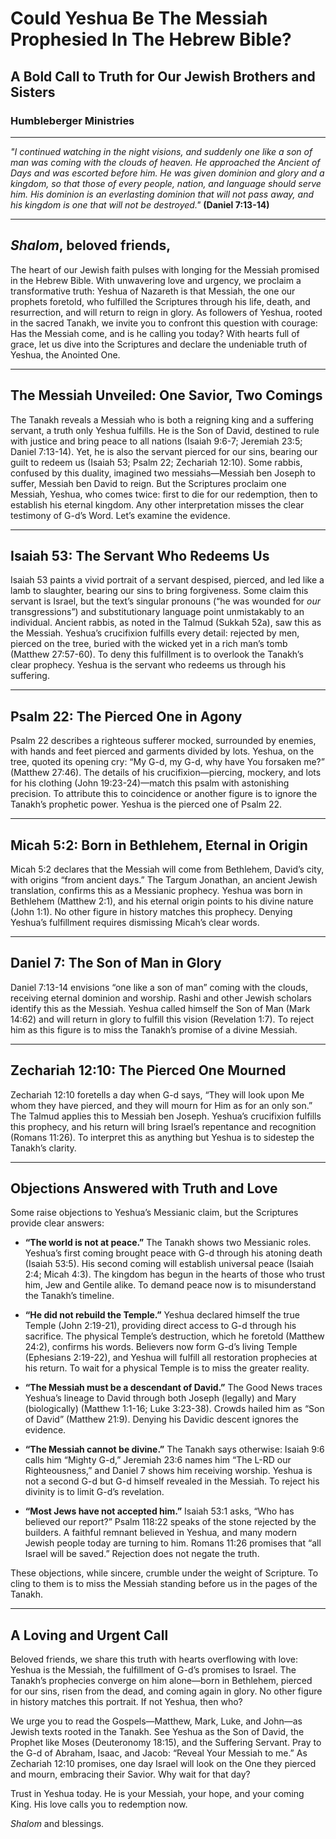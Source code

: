 # Could Yeshua Be The Messiah Prophesied In The Hebrew Bible?

## A Bold Call to Truth for Our Jewish Brothers and Sisters

### Humbleberger Ministries

---

_"I continued watching in the night visions, and suddenly one like a son of man was coming with the clouds of heaven. He approached the Ancient of Days and was escorted before him. He was given dominion and glory and a kingdom, so that those of every people, nation, and language should serve him. His dominion is an everlasting dominion that will not pass away, and his kingdom is one that will not be destroyed."_
**(Daniel 7:13-14)**

---

## _Shalom_, beloved friends,

The heart of our Jewish faith pulses with longing for the Messiah promised in the Hebrew Bible. With unwavering love and urgency, we proclaim a transformative truth: Yeshua of Nazareth is that Messiah, the one our prophets foretold, who fulfilled the Scriptures through his life, death, and resurrection, and will return to reign in glory. As followers of Yeshua, rooted in the sacred Tanakh, we invite you to confront this question with courage: Has the Messiah come, and is he calling you today? With hearts full of grace, let us dive into the Scriptures and declare the undeniable truth of Yeshua, the Anointed One.

---

## The Messiah Unveiled: One Savior, Two Comings

The Tanakh reveals a Messiah who is both a reigning king and a suffering servant, a truth only Yeshua fulfills. He is the Son of David, destined to rule with justice and bring peace to all nations (Isaiah 9:6-7; Jeremiah 23:5; Daniel 7:13-14). Yet, he is also the servant pierced for our sins, bearing our guilt to redeem us (Isaiah 53; Psalm 22; Zechariah 12:10). Some rabbis, confused by this duality, imagined two messiahs—Messiah ben Joseph to suffer, Messiah ben David to reign. But the Scriptures proclaim one Messiah, Yeshua, who comes twice: first to die for our redemption, then to establish his eternal kingdom. Any other interpretation misses the clear testimony of G-d’s Word. Let’s examine the evidence.

---

## Isaiah 53: The Servant Who Redeems Us

Isaiah 53 paints a vivid portrait of a servant despised, pierced, and led like a lamb to slaughter, bearing our sins to bring forgiveness. Some claim this servant is Israel, but the text’s singular pronouns (“he was wounded for _our_ transgressions”) and substitutionary language point unmistakably to an individual. Ancient rabbis, as noted in the Talmud (Sukkah 52a), saw this as the Messiah. Yeshua’s crucifixion fulfills every detail: rejected by men, pierced on the tree, buried with the wicked yet in a rich man’s tomb (Matthew 27:57-60). To deny this fulfillment is to overlook the Tanakh’s clear prophecy. Yeshua is the servant who redeems us through his suffering.

---

## Psalm 22: The Pierced One in Agony

Psalm 22 describes a righteous sufferer mocked, surrounded by enemies, with hands and feet pierced and garments divided by lots. Yeshua, on the tree, quoted its opening cry: “My G-d, my G-d, why have You forsaken me?” (Matthew 27:46). The details of his crucifixion—piercing, mockery, and lots for his clothing (John 19:23-24)—match this psalm with astonishing precision. To attribute this to coincidence or another figure is to ignore the Tanakh’s prophetic power. Yeshua is the pierced one of Psalm 22.

---

## Micah 5:2: Born in Bethlehem, Eternal in Origin

Micah 5:2 declares that the Messiah will come from Bethlehem, David’s city, with origins “from ancient days.” The Targum Jonathan, an ancient Jewish translation, confirms this as a Messianic prophecy. Yeshua was born in Bethlehem (Matthew 2:1), and his eternal origin points to his divine nature (John 1:1). No other figure in history matches this prophecy. Denying Yeshua’s fulfillment requires dismissing Micah’s clear words.

---

## Daniel 7: The Son of Man in Glory

Daniel 7:13-14 envisions “one like a son of man” coming with the clouds, receiving eternal dominion and worship. Rashi and other Jewish scholars identify this as the Messiah. Yeshua called himself the Son of Man (Mark 14:62) and will return in glory to fulfill this vision (Revelation 1:7). To reject him as this figure is to miss the Tanakh’s promise of a divine Messiah.

---

## Zechariah 12:10: The Pierced One Mourned

Zechariah 12:10 foretells a day when G-d says, “They will look upon Me whom they have pierced, and they will mourn for Him as for an only son.” The Talmud applies this to Messiah ben Joseph. Yeshua’s crucifixion fulfills this prophecy, and his return will bring Israel’s repentance and recognition (Romans 11:26). To interpret this as anything but Yeshua is to sidestep the Tanakh’s clarity.

---

## Objections Answered with Truth and Love

Some raise objections to Yeshua’s Messianic claim, but the Scriptures provide clear answers:

- **“The world is not at peace.”** The Tanakh shows two Messianic roles. Yeshua’s first coming brought peace with G-d through his atoning death (Isaiah 53:5). His second coming will establish universal peace (Isaiah 2:4; Micah 4:3). The kingdom has begun in the hearts of those who trust him, Jew and Gentile alike. To demand peace now is to misunderstand the Tanakh’s timeline.

- **“He did not rebuild the Temple.”** Yeshua declared himself the true Temple (John 2:19-21), providing direct access to G-d through his sacrifice. The physical Temple’s destruction, which he foretold (Matthew 24:2), confirms his words. Believers now form G-d’s living Temple (Ephesians 2:19-22), and Yeshua will fulfill all restoration prophecies at his return. To wait for a physical Temple is to miss the greater reality.

- **“The Messiah must be a descendant of David.”** The Good News traces Yeshua’s lineage to David through both Joseph (legally) and Mary (biologically) (Matthew 1:1-16; Luke 3:23-38). Crowds hailed him as “Son of David” (Matthew 21:9). Denying his Davidic descent ignores the evidence.

- **“The Messiah cannot be divine.”** The Tanakh says otherwise: Isaiah 9:6 calls him “Mighty G-d,” Jeremiah 23:6 names him “The L-RD our Righteousness,” and Daniel 7 shows him receiving worship. Yeshua is not a second G-d but G-d himself revealed in the Messiah. To reject his divinity is to limit G-d’s revelation.

- **“Most Jews have not accepted him.”** Isaiah 53:1 asks, “Who has believed our report?” Psalm 118:22 speaks of the stone rejected by the builders. A faithful remnant believed in Yeshua, and many modern Jewish people today are turning to him. Romans 11:26 promises that “all Israel will be saved.” Rejection does not negate the truth.

These objections, while sincere, crumble under the weight of Scripture. To cling to them is to miss the Messiah standing before us in the pages of the Tanakh.

---

## A Loving and Urgent Call

Beloved friends, we share this truth with hearts overflowing with love: Yeshua is the Messiah, the fulfillment of G-d’s promises to Israel. The Tanakh’s prophecies converge on him alone—born in Bethlehem, pierced for our sins, risen from the dead, and coming again in glory. No other figure in history matches this portrait. If not Yeshua, then who?

We urge you to read the Gospels—Matthew, Mark, Luke, and John—as Jewish texts rooted in the Tanakh. See Yeshua as the Son of David, the Prophet like Moses (Deuteronomy 18:15), and the Suffering Servant. Pray to the G-d of Abraham, Isaac, and Jacob: “Reveal Your Messiah to me.” As Zechariah 12:10 promises, one day Israel will look on the One they pierced and mourn, embracing their Savior. Why wait for that day?

Trust in Yeshua today. He is your Messiah, your hope, and your coming King. His love calls you to redemption now.

_Shalom_ and blessings.
